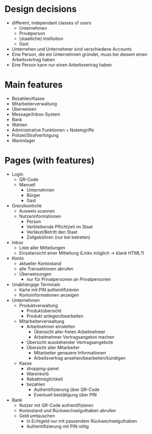 # Design decisions

-   different, independant classes of users
    -   Unternehmen
    -   Privatperson
    -   (staatliche) Institution
    -   Gast
-   Unternehen und Unternehmer sind verschiedene Accounts
-   Eine Person, die ein Unternehmen gründet, muss bei diesem einen Arbeitsvertrag haben
-   Eine Person kann nur einen Arbeitsvertrag haben

# Main features

-   Bezahlen/Kasse
-   Mitarbeiterverwaltung
-   Überweisen
-   Message/Inbox-System
-   Bank
-   Wahlen
-   Administrative Funktionen + Noteingriffe
-   Polizei/Strafverfolgung
-   Warenlager

# Pages (with features)

- Login
    - QR-Code
    -   Manuell
        - Unternehmen
        - Bürger
        - Gast
- Grenzkontrolle
    - Ausweis scannen
    - Nutzerinformationen
        - Person
        - Verbleibende Pflichtzeit im Staat
        - Verlässt/Betritt den Staat
        - Zollgebühren (nur bei betreten)
- Inbox
    - Liste aller Mitteilungen
    - Einzelansicht einer Mitteilung (Links möglich -> blank HTML?)
-   Konto
    -   aktueller Kontostand
    -   alle Transaktionen abrufen
    -   Überweisungen
        -   nur für Privatpersonen an Privatpersonen
-   Unabhängige Terminals
    -   Karte mit PIN authentifizieren
    -   Kontoinformationen anzeigen
-   Unternehmen
    -   Produktverwaltung
        -   Produktübersicht
        -   Produkt anlegen/bearbeiten
    -   Mitarbeiterverwaltung
        -   Arbeitnehmer einstellen
            -   Übersicht aller freien Arbeitnehmer
            -   Arbeitnehmer Vertragsangebot machen
        -   Übersicht ausstehender Vertragsangebote
        -   Übersicht aller Mitarbeiter
            -   Mitarbeiter genauere Informationen
            -   Arbeitsvertrag ansehen/bearbeiten/kündigen
    -   Kasse
        -   shopping-panel
        -   Warenkorb
        -   Rabattmöglichkeit
        -   bezahlen
            -   Authentifizierung über QR-Code
            -   Eventuell bestätigung über PIN
-   Bank
    -   Nutzer mit QR-Code authentifizieren
    -   Kontostand und Rückwechselguthaben abrufen
    -   Geld umtauschen
        -   In Echtgeld nur mit passendem Rückwechselguthaben
        -   Authentifizierung mit PIN nötig
